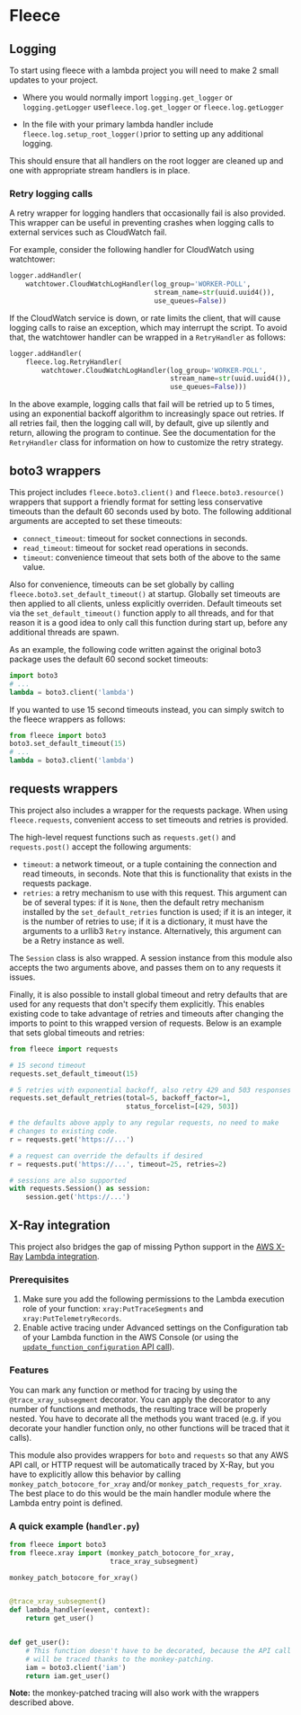# Fleece

## Logging

To start using fleece with a lambda project you will need to make 2 small
updates to your project.

* Where you would normally import `logging.get_logger` or `logging.getLogger`
use`fleece.log.get_logger` or `fleece.log.getLogger`


* In the file with your primary lambda handler include
`fleece.log.setup_root_logger()`prior to setting up any additional logging.

This should ensure that all handlers on the root logger are cleaned up and one
with appropriate stream handlers is in place.

### Retry logging calls

A retry wrapper for logging handlers that occasionally fail is also provided.
This wrapper can be useful in preventing crashes when logging calls to external
services such as CloudWatch fail.

For example, consider the following handler for CloudWatch using watchtower:

```python
logger.addHandler(
    watchtower.CloudWatchLogHandler(log_group='WORKER-POLL',
                                    stream_name=str(uuid.uuid4()),
                                    use_queues=False))
```

If the CloudWatch service is down, or rate limits the client, that will cause
logging calls to raise an exception, which may interrupt the script. To avoid
that, the watchtower handler can be wrapped in a `RetryHandler` as follows:

```python
logger.addHandler(
    fleece.log.RetryHandler(
        watchtower.CloudWatchLogHandler(log_group='WORKER-POLL',
                                        stream_name=str(uuid.uuid4()),
                                        use_queues=False)))
```

In the above example, logging calls that fail will be retried up to 5 times,
using an exponential backoff algorithm to increasingly space out retries. If
all retries fail, then the logging call will, by default, give up silently and
return, allowing the program to continue. See the documentation for the
`RetryHandler` class for information on how to customize the retry strategy.

## boto3 wrappers

This project includes `fleece.boto3.client()` and `fleece.boto3.resource()`
wrappers that support a friendly format for setting less conservative timeouts
than the default 60 seconds used by boto. The following additional arguments
are accepted to set these timeouts:

- `connect_timeout`: timeout for socket connections in seconds.
- `read_timeout`: timeout for socket read operations in seconds.
- `timeout`: convenience timeout that sets both of the above to the same value.

Also for convenience, timeouts can be set globally by calling
`fleece.boto3.set_default_timeout()` at startup. Globally set timeouts are
then applied to all clients, unless explicitly overriden. Default timeouts set
via the `set_default_timeout()` function apply to all threads, and for that
reason it is a good idea to only call this function during start up, before
any additional threads are spawn.

As an example, the following code written against the original boto3 package
uses the default 60 second socket timeouts:

```python
import boto3
# ...
lambda = boto3.client('lambda')
```

If you wanted to use 15 second timeouts instead, you can simply switch to the
fleece wrappers as follows:

```python
from fleece import boto3
boto3.set_default_timeout(15)
# ...
lambda = boto3.client('lambda')
```

## requests wrappers

This project also includes a wrapper for the requests package. When using
`fleece.requests`, convenient access to set timeouts and retries is provided.

The high-level request functions such as `requests.get()` and
`requests.post()` accept the following arguments:

- `timeout`: a network timeout, or a tuple containing the connection and
             read timeouts, in seconds. Note that this is functionality that
             exists in the requests package.
- `retries`: a retry mechanism to use with this request. This argument can be
             of several types: if it is `None`, then the default retry
             mechanism installed by the `set_default_retries` function is used;
             if it is an integer, it is the number of retries to use; if it is
             a dictionary, it must have the arguments to a urllib3 `Retry`
             instance. Alternatively, this argument can be a Retry instance as
             well.

The `Session` class is also wrapped. A session instance from this module also
accepts the two arguments above, and passes them on to any requests it issues.

Finally, it is also possible to install global timeout and retry defaults that
are used for any requests that don't specify them explicitly. This enables
existing code to take advantage of retries and timeouts after changing the
imports to point to this wrapped version of requests. Below is an example that
sets global timeouts and retries:

```python
from fleece import requests

# 15 second timeout
requests.set_default_timeout(15)

# 5 retries with exponential backoff, also retry 429 and 503 responses
requests.set_default_retries(total=5, backoff_factor=1,
                             status_forcelist=[429, 503])

# the defaults above apply to any regular requests, no need to make
# changes to existing code.
r = requests.get('https://...')

# a request can override the defaults if desired
r = requests.put('https://...', timeout=25, retries=2)

# sessions are also supported
with requests.Session() as session:
    session.get('https://...')
```

## X-Ray integration

This project also bridges the gap of missing Python support in the
[AWS X-Ray](https://aws.amazon.com/xray/)
[Lambda integration](http://docs.aws.amazon.com/xray/latest/devguide/xray-services-lambda.html).

### Prerequisites

 1. Make sure you add the following permissions to the Lambda execution role
of your function: `xray:PutTraceSegments` and `xray:PutTelemetryRecords`.
 2. Enable active tracing under Advanced settings on the Configuration tab
of your Lambda function in the AWS Console (or using the
[`update_function_configuration` API call](http://boto3.readthedocs.io/en/latest/reference/services/lambda.html#Lambda.Client.update_function_configuration)).

### Features

You can mark any function or method for tracing by using the
`@trace_xray_subsegment` decorator. You can apply the decorator to any number of
functions and methods, the resulting trace will be properly nested. You have to
decorate all the methods you want traced (e.g. if you decorate your handler
function only, no other functions will be traced that it calls).

This module also provides wrappers for `boto` and `requests` so that any AWS API
call, or HTTP request will be automatically traced by X-Ray, but you have to
explicitly allow this behavior by calling `monkey_patch_botocore_for_xray`
and/or `monkey_patch_requests_for_xray`. The best place to do this would be the
main handler module where the Lambda entry point is defined.

### A quick example (`handler.py`)

```python
from fleece import boto3
from fleece.xray import (monkey_patch_botocore_for_xray,
                         trace_xray_subsegment)

monkey_patch_botocore_for_xray()


@trace_xray_subsegment()
def lambda_handler(event, context):
    return get_user()


def get_user():
    # This function doesn't have to be decorated, because the API call to IAM
    # will be traced thanks to the monkey-patching.
    iam = boto3.client('iam')
    return iam.get_user()
```

**Note:** the monkey-patched tracing will also work with the wrappers described
above.
